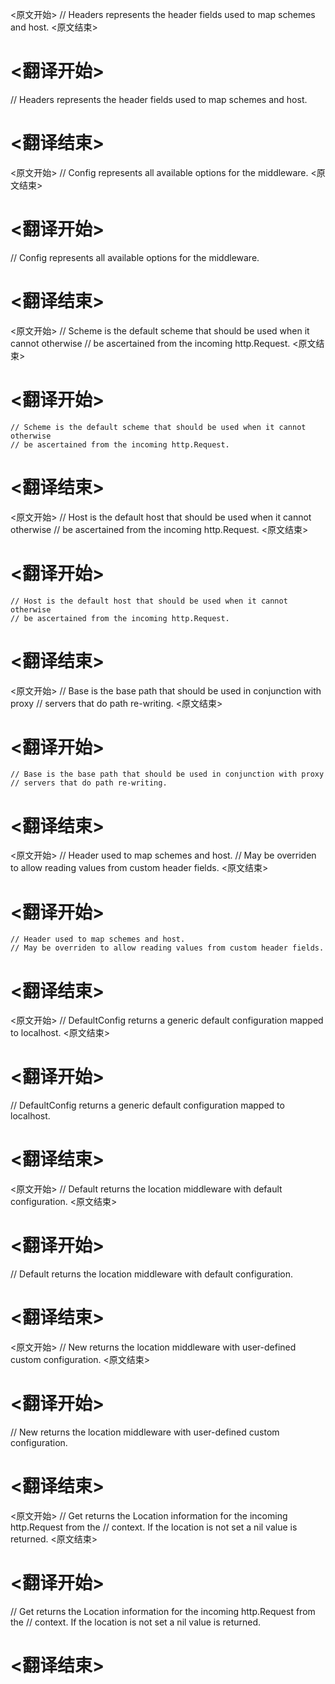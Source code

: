 
<原文开始>
// Headers represents the header fields used to map schemes and host.
<原文结束>

# <翻译开始>
// Headers represents the header fields used to map schemes and host.
# <翻译结束>


<原文开始>
// Config represents all available options for the middleware.
<原文结束>

# <翻译开始>
// Config represents all available options for the middleware.
# <翻译结束>


<原文开始>
	// Scheme is the default scheme that should be used when it cannot otherwise
	// be ascertained from the incoming http.Request.
<原文结束>

# <翻译开始>
	// Scheme is the default scheme that should be used when it cannot otherwise
	// be ascertained from the incoming http.Request.
# <翻译结束>


<原文开始>
	// Host is the default host that should be used when it cannot otherwise
	// be ascertained from the incoming http.Request.
<原文结束>

# <翻译开始>
	// Host is the default host that should be used when it cannot otherwise
	// be ascertained from the incoming http.Request.
# <翻译结束>


<原文开始>
	// Base is the base path that should be used in conjunction with proxy
	// servers that do path re-writing.
<原文结束>

# <翻译开始>
	// Base is the base path that should be used in conjunction with proxy
	// servers that do path re-writing.
# <翻译结束>


<原文开始>
	// Header used to map schemes and host.
	// May be overriden to allow reading values from custom header fields.
<原文结束>

# <翻译开始>
	// Header used to map schemes and host.
	// May be overriden to allow reading values from custom header fields.
# <翻译结束>


<原文开始>
// DefaultConfig returns a generic default configuration mapped to localhost.
<原文结束>

# <翻译开始>
// DefaultConfig returns a generic default configuration mapped to localhost.
# <翻译结束>


<原文开始>
// Default returns the location middleware with default configuration.
<原文结束>

# <翻译开始>
// Default returns the location middleware with default configuration.
# <翻译结束>


<原文开始>
// New returns the location middleware with user-defined custom configuration.
<原文结束>

# <翻译开始>
// New returns the location middleware with user-defined custom configuration.
# <翻译结束>


<原文开始>
// Get returns the Location information for the incoming http.Request from the
// context. If the location is not set a nil value is returned.
<原文结束>

# <翻译开始>
// Get returns the Location information for the incoming http.Request from the
// context. If the location is not set a nil value is returned.
# <翻译结束>

